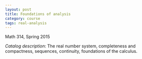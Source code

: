 ```yaml
---
layout: post
title: Foundations of analysis
category: course
tags: real-analysis
---
```


Math 314, Spring 2015<!--more-->

*Catalog description*: The real number system, completeness and compactness, sequences, continuity, foundations of the calculus.
